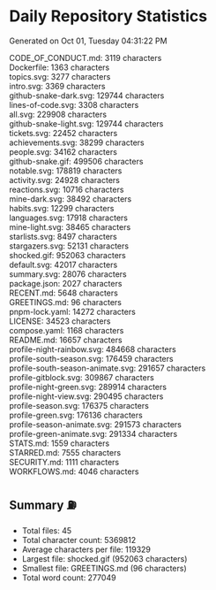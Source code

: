 # Daily Repository Statistics
Generated on Oct 01, Tuesday 04:31:22 PM  

CODE_OF_CONDUCT.md: 3119 characters  
Dockerfile: 1363 characters  
topics.svg: 3277 characters  
intro.svg: 3369 characters  
github-snake-dark.svg: 129744 characters  
lines-of-code.svg: 3308 characters  
all.svg: 229908 characters  
github-snake-light.svg: 129744 characters  
tickets.svg: 22452 characters  
achievements.svg: 38299 characters  
people.svg: 34162 characters  
github-snake.gif: 499506 characters  
notable.svg: 178819 characters  
activity.svg: 24928 characters  
reactions.svg: 10716 characters  
mine-dark.svg: 38492 characters  
habits.svg: 12299 characters  
languages.svg: 17918 characters  
mine-light.svg: 38465 characters  
starlists.svg: 8497 characters  
stargazers.svg: 52131 characters  
shocked.gif: 952063 characters  
default.svg: 42017 characters  
summary.svg: 28076 characters  
package.json: 2027 characters  
RECENT.md: 5648 characters  
GREETINGS.md: 96 characters  
pnpm-lock.yaml: 14272 characters  
LICENSE: 34523 characters  
compose.yaml: 1168 characters  
README.md: 16657 characters  
profile-night-rainbow.svg: 484668 characters  
profile-south-season.svg: 176459 characters  
profile-south-season-animate.svg: 291657 characters  
profile-gitblock.svg: 309867 characters  
profile-night-green.svg: 289914 characters  
profile-night-view.svg: 290495 characters  
profile-season.svg: 176375 characters  
profile-green.svg: 176136 characters  
profile-season-animate.svg: 291573 characters  
profile-green-animate.svg: 291334 characters  
STATS.md: 1559 characters  
STARRED.md: 7555 characters  
SECURITY.md: 1111 characters  
WORKFLOWS.md: 4046 characters  

## Summary ⛽  
- Total files: 45  
- Total character count: 5369812  
- Average characters per file: 119329  
- Largest file: shocked.gif (952063 characters)  
- Smallest file: GREETINGS.md (96 characters)  
- Total word count: 277049  
